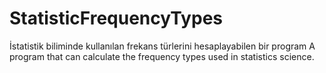 # StatisticFrequencyTypes
İstatistik biliminde kullanılan frekans türlerini hesaplayabilen bir program
A program that can calculate the frequency types used in statistics science.
